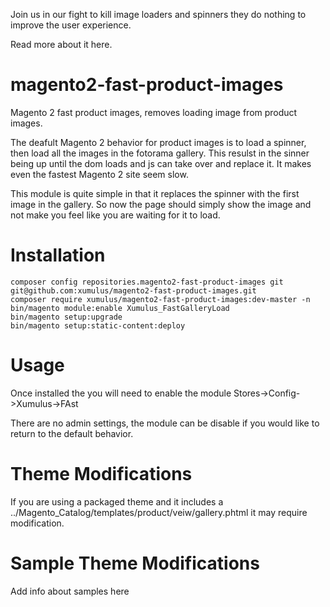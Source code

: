 Join us in our fight to kill image loaders and spinners they do nothing to improve the user experience. 

Read more about it here. 

# magento2-fast-product-images
Magento 2 fast product images, removes loading image from product images.

The deafult Magento 2 behavior for product images is to load a spinner, then load all the images in the fotorama gallery. This resulst in the sinner being up until the dom loads and js can take over and replace it. It makes even the fastest Magento 2 site seem slow. 

This module is quite simple in that it replaces the spinner with the first image in the gallery. So now the page should simply show the image and not make you feel like you are waiting for it to load.

# Installation
```
composer config repositories.magento2-fast-product-images git git@github.com:xumulus/magento2-fast-product-images.git
composer require xumulus/magento2-fast-product-images:dev-master -n
bin/magento module:enable Xumulus_FastGalleryLoad
bin/magento setup:upgrade
bin/magento setup:static-content:deploy
```
# Usage

Once installed the you will need to enable the module Stores->Config->Xumulus->FAst   

There are no admin settings, the module can be disable if you would like to return to the default behavior.

# Theme Modifications

If you are using a packaged theme and it includes a ../Magento_Catalog/templates/product/veiw/gallery.phtml it may require modification.

# Sample Theme Modifications

Add info about samples here
